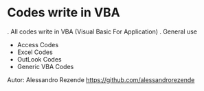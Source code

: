 # Codes write in VBA

. All codes write in VBA (Visual Basic For Application)
. General use

+ Access Codes
+ Excel Codes
+ OutLook Codes
+ Generic VBA Codes

Autor: Alessandro Rezende
https://github.com/alessandrorezende
